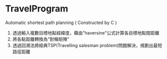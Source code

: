 # TravelProgram
Automatic shortest path planning ( Constructed by C )
1. 透過輸入複數目標地點經緯度，藉由"haversine"公式計算各目標地點間距離
2. 將各點距離轉換為"對稱矩陣"
3. 透過回溯法將經典TSP(Travelling salesman problem)問題解決，規劃出最短路徑距離
